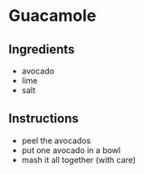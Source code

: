 # Guacamole
## Ingredients
* avocado
* lime
* salt
## Instructions
* peel the avocados
* put one avocado in a bowl
* mash it all together (with care)
